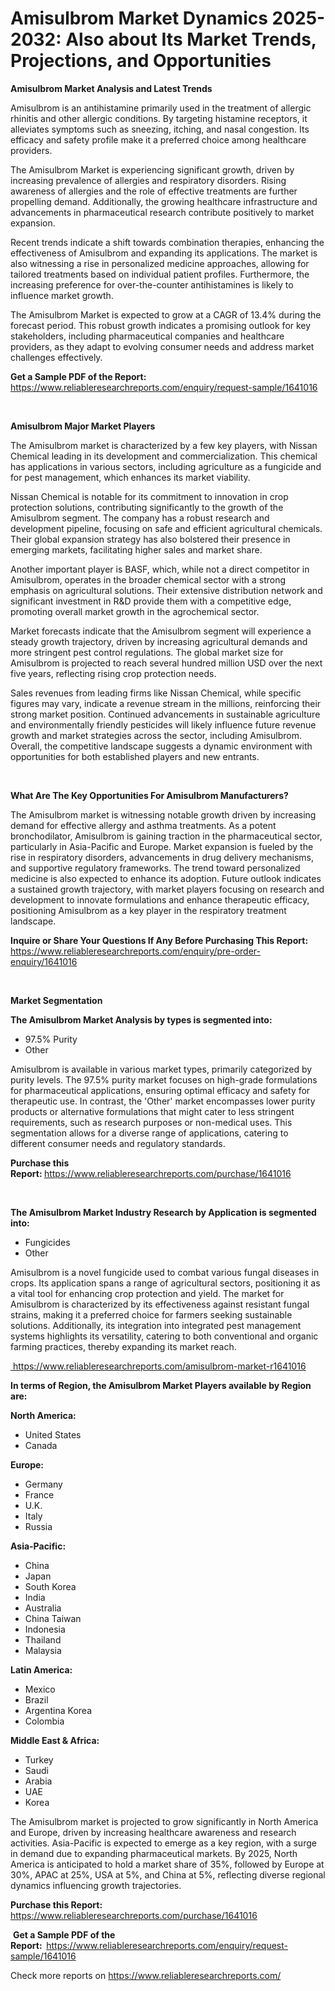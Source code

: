 <p><h1>Amisulbrom Market Dynamics 2025-2032: Also about Its Market Trends, Projections, and Opportunities</h1></p><p><strong>Amisulbrom Market Analysis and Latest Trends</strong></p>
<p><p>Amisulbrom is an antihistamine primarily used in the treatment of allergic rhinitis and other allergic conditions. By targeting histamine receptors, it alleviates symptoms such as sneezing, itching, and nasal congestion. Its efficacy and safety profile make it a preferred choice among healthcare providers.</p><p>The Amisulbrom Market is experiencing significant growth, driven by increasing prevalence of allergies and respiratory disorders. Rising awareness of allergies and the role of effective treatments are further propelling demand. Additionally, the growing healthcare infrastructure and advancements in pharmaceutical research contribute positively to market expansion.</p><p>Recent trends indicate a shift towards combination therapies, enhancing the effectiveness of Amisulbrom and expanding its applications. The market is also witnessing a rise in personalized medicine approaches, allowing for tailored treatments based on individual patient profiles. Furthermore, the increasing preference for over-the-counter antihistamines is likely to influence market growth.</p><p>The Amisulbrom Market is expected to grow at a CAGR of 13.4% during the forecast period. This robust growth indicates a promising outlook for key stakeholders, including pharmaceutical companies and healthcare providers, as they adapt to evolving consumer needs and address market challenges effectively.</p></p>
<p><strong>Get a Sample PDF of the Report:&nbsp;</strong> <a href="https://www.reliableresearchreports.com/enquiry/request-sample/1641016?utm_campaign=2745&utm_medium=2&utm_source=Github&utm_content=ia&utm_term=02042025&utm_id=amisulbrom">https://www.reliableresearchreports.com/enquiry/request-sample/1641016</a></p>
<p>&nbsp;</p>
<p><strong>Amisulbrom Major Market Players</strong></p>
<p><p>The Amisulbrom market is characterized by a few key players, with Nissan Chemical leading in its development and commercialization. This chemical has applications in various sectors, including agriculture as a fungicide and for pest management, which enhances its market viability.</p><p>Nissan Chemical is notable for its commitment to innovation in crop protection solutions, contributing significantly to the growth of the Amisulbrom segment. The company has a robust research and development pipeline, focusing on safe and efficient agricultural chemicals. Their global expansion strategy has also bolstered their presence in emerging markets, facilitating higher sales and market share.</p><p>Another important player is BASF, which, while not a direct competitor in Amisulbrom, operates in the broader chemical sector with a strong emphasis on agricultural solutions. Their extensive distribution network and significant investment in R&D provide them with a competitive edge, promoting overall market growth in the agrochemical sector.</p><p>Market forecasts indicate that the Amisulbrom segment will experience a steady growth trajectory, driven by increasing agricultural demands and more stringent pest control regulations. The global market size for Amisulbrom is projected to reach several hundred million USD over the next five years, reflecting rising crop protection needs.</p><p>Sales revenues from leading firms like Nissan Chemical, while specific figures may vary, indicate a revenue stream in the millions, reinforcing their strong market position. Continued advancements in sustainable agriculture and environmentally friendly pesticides will likely influence future revenue growth and market strategies across the sector, including Amisulbrom. Overall, the competitive landscape suggests a dynamic environment with opportunities for both established players and new entrants.</p></p>
<p>&nbsp;</p>
<p><strong>What Are The Key Opportunities For Amisulbrom Manufacturers?</strong></p>
<p><p>The Amisulbrom market is witnessing notable growth driven by increasing demand for effective allergy and asthma treatments. As a potent bronchodilator, Amisulbrom is gaining traction in the pharmaceutical sector, particularly in Asia-Pacific and Europe. Market expansion is fueled by the rise in respiratory disorders, advancements in drug delivery mechanisms, and supportive regulatory frameworks. The trend toward personalized medicine is also expected to enhance its adoption. Future outlook indicates a sustained growth trajectory, with market players focusing on research and development to innovate formulations and enhance therapeutic efficacy, positioning Amisulbrom as a key player in the respiratory treatment landscape.</p></p>
<p><strong>Inquire or Share Your Questions If Any Before Purchasing This Report:</strong> <a href="https://www.reliableresearchreports.com/enquiry/pre-order-enquiry/1641016?utm_campaign=2745&utm_medium=2&utm_source=Github&utm_content=ia&utm_term=02042025&utm_id=amisulbrom">https://www.reliableresearchreports.com/enquiry/pre-order-enquiry/1641016</a></p>
<p>&nbsp;</p>
<p><strong>Market Segmentation</strong></p>
<p><strong>The Amisulbrom Market Analysis by types is segmented into:</strong></p>
<p><ul><li>97.5% Purity</li><li>Other</li></ul></p>
<p><p>Amisulbrom is available in various market types, primarily categorized by purity levels. The 97.5% purity market focuses on high-grade formulations for pharmaceutical applications, ensuring optimal efficacy and safety for therapeutic use. In contrast, the 'Other' market encompasses lower purity products or alternative formulations that might cater to less stringent requirements, such as research purposes or non-medical uses. This segmentation allows for a diverse range of applications, catering to different consumer needs and regulatory standards.</p></p>
<p><strong>Purchase this Report:&nbsp;</strong><a href="https://www.reliableresearchreports.com/purchase/1641016?utm_campaign=2745&utm_medium=2&utm_source=Github&utm_content=ia&utm_term=02042025&utm_id=amisulbrom">https://www.reliableresearchreports.com/purchase/1641016</a></p>
<p>&nbsp;</p>
<p><strong>The Amisulbrom Market Industry Research by Application is segmented into:</strong></p>
<p><ul><li>Fungicides</li><li>Other</li></ul></p>
<p><p>Amisulbrom is a novel fungicide used to combat various fungal diseases in crops. Its application spans a range of agricultural sectors, positioning it as a vital tool for enhancing crop protection and yield. The market for Amisulbrom is characterized by its effectiveness against resistant fungal strains, making it a preferred choice for farmers seeking sustainable solutions. Additionally, its integration into integrated pest management systems highlights its versatility, catering to both conventional and organic farming practices, thereby expanding its market reach.</p></p>
<p><a href="https://www.reliableresearchreports.com/amisulbrom-market-r1641016?utm_campaign=2745&utm_medium=2&utm_source=Github&utm_content=ia&utm_term=02042025&utm_id=amisulbrom">&nbsp;https://www.reliableresearchreports.com/amisulbrom-market-r1641016</a></p>
<p><strong>In terms of Region, the Amisulbrom Market Players available by Region are:</strong></p>
<p>
    <p> <strong> North America: </strong>
        <ul>
            <li>United States</li>
            <li>Canada</li>
        </ul>
        </p> 
    <p> <strong> Europe: </strong>
        <ul>
            <li>Germany</li>
            <li>France</li>
            <li>U.K.</li>
            <li>Italy</li>
            <li>Russia</li>
        </ul>
        </p> 
    <p> <strong> Asia-Pacific: </strong>
        <ul>
            <li>China</li>
            <li>Japan</li>
            <li>South Korea</li>
            <li>India</li>
            <li>Australia</li>
            <li>China Taiwan</li>
            <li>Indonesia</li>
            <li>Thailand</li>
            <li>Malaysia</li>
        </ul>
        </p> 
    <p> <strong> Latin America: </strong>
        <ul>
            <li>Mexico</li>
            <li>Brazil</li>
            <li>Argentina Korea</li>
            <li>Colombia</li>
        </ul>
        </p> 
    <p> <strong> Middle East & Africa: </strong>
        <ul>
            <li>Turkey</li>
            <li>Saudi</li>
            <li>Arabia</li>
            <li>UAE</li>
            <li>Korea</li>
        </ul>
    </p>
    </p>
<p><p>The Amisulbrom market is projected to grow significantly in North America and Europe, driven by increasing healthcare awareness and research activities. Asia-Pacific is expected to emerge as a key region, with a surge in demand due to expanding pharmaceutical markets. By 2025, North America is anticipated to hold a market share of 35%, followed by Europe at 30%, APAC at 25%, USA at 5%, and China at 5%, reflecting diverse regional dynamics influencing growth trajectories.</p></p>
<p><strong>Purchase this Report: </strong><a href="https://www.reliableresearchreports.com/purchase/1641016?utm_campaign=2745&utm_medium=2&utm_source=Github&utm_content=ia&utm_term=02042025&utm_id=amisulbrom">https://www.reliableresearchreports.com/purchase/1641016</a></p>
<p>&nbsp;<strong>Get a Sample PDF of the Report:&nbsp;&nbsp;</strong><a href="https://www.reliableresearchreports.com/enquiry/request-sample/1641016?utm_campaign=2745&utm_medium=2&utm_source=Github&utm_content=ia&utm_term=02042025&utm_id=amisulbrom">https://www.reliableresearchreports.com/enquiry/request-sample/1641016</a></p>
<p><strong></strong></p>
<p>Check more reports on <a href="https://www.reliableresearchreports.com/?utm_campaign=2745&utm_medium=2&utm_source=Github&utm_content=ia&utm_term=02042025&utm_id=amisulbrom">https://www.reliableresearchreports.com/</a></p>